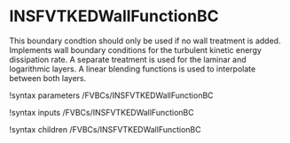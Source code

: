 # INSFVTKEDWallFunctionBC

This boundary condtion should only be used if no wall treatment is added.
Implements wall boundary conditions for the turbulent kinetic energy dissipation rate.
A separate treatment is used for the laminar and logarithmic layers.
A linear blending functions is used to interpolate between both layers.

!syntax parameters /FVBCs/INSFVTKEDWallFunctionBC

!syntax inputs /FVBCs/INSFVTKEDWallFunctionBC

!syntax children /FVBCs/INSFVTKEDWallFunctionBC

